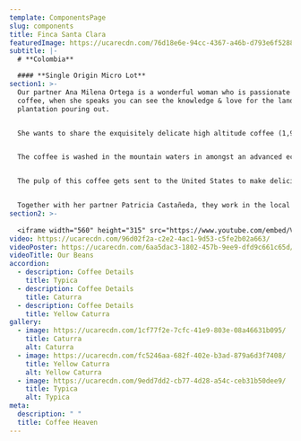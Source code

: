 ```yaml
---
template: ComponentsPage
slug: components
title: Finca Santa Clara
featuredImage: https://ucarecdn.com/76d18e6e-94cc-4367-a46b-d793e6f52887/
subtitle: |-
  # **Colombia**

  #### **Single Origin Micro Lot**
section1: >-
  Our partner Ana Milena Ortega is a wonderful woman who is passionate about
  coffee, when she speaks you can see the knowledge & love for the land and her
  plantation pouring out.


  She wants to share the exquisitely delicate high altitude coffee (1,900 meters above sea level) from her micro-farm located in a nature reserve fed by the Campo Alegrito river that flows down from the snowy peaks in Santa Rosa de Cabal, Colombia.


  The coffee is washed in the mountain waters in amongst an advanced ecological system, and after its honey and washing residues go to purification tanks before the land receives them back as a magnificent compost.


  The pulp of this coffee gets sent to the United States to make delicious infusions and it has been classified among the 13 best farms for its taste and standout ecological practices.


  Together with her partner Patricia Castañeda, they work in the local community as teachers in addition to taking care of their amazing coffee plantation and nature reserve. Over the course of 5 years, they have planted more than 4,000 trees to develop a beautiful project known as "A coffee to heal the forest"
section2: >-
  
  <iframe width="560" height="315" src="https://www.youtube.com/embed/VeFucVagRkY" title="YouTube video player" frameborder="0" allow="accelerometer; autoplay; clipboard-write; encrypted-media; gyroscope; picture-in-picture" allowfullscreen></iframe>
video: https://ucarecdn.com/96d02f2a-c2e2-4ac1-9d53-c5fe2b02a663/
videoPoster: https://ucarecdn.com/6aa5dac3-1802-457b-9ee9-dfd9c661c65d/
videoTitle: Our Beans
accordion:
  - description: Coffee Details
    title: Typica
  - description: Coffee Details
    title: Caturra
  - description: Coffee Details
    title: Yellow Caturra
gallery:
  - image: https://ucarecdn.com/1cf77f2e-7cfc-41e9-803e-08a46631b095/
    title: Caturra
    alt: Caturra
  - image: https://ucarecdn.com/fc5246aa-682f-402e-b3ad-879a6d3f7408/
    title: Yellow Caturra
    alt: Yellow Caturra
  - image: https://ucarecdn.com/9edd7dd2-cb77-4d28-a54c-ceb31b50dee9/
    title: Typica
    alt: Typica
meta:
  description: " "
  title: Coffee Heaven
---
```

